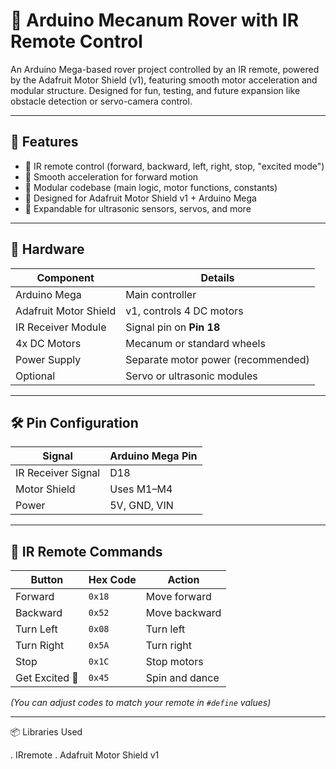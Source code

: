 # 🤖 Arduino Mecanum Rover with IR Remote Control

An Arduino Mega-based rover project controlled by an IR remote, powered by the Adafruit Motor Shield (v1), featuring smooth motor acceleration and modular structure. Designed for fun, testing, and future expansion like obstacle detection or servo-camera control.

---

## 🚀 Features

- 🔁 IR remote control (forward, backward, left, right, stop, "excited mode")
- 💨 Smooth acceleration for forward motion
- 🧱 Modular codebase (main logic, motor functions, constants)
- 🧠 Designed for Adafruit Motor Shield v1 + Arduino Mega
- 🔌 Expandable for ultrasonic sensors, servos, and more

---

## 🧰 Hardware

| Component             | Details                        |
|-----------------------|--------------------------------|
| Arduino Mega          | Main controller                |
| Adafruit Motor Shield | v1, controls 4 DC motors       |
| IR Receiver Module    | Signal pin on **Pin 18**       |
| 4x DC Motors          | Mecanum or standard wheels     |
| Power Supply          | Separate motor power (recommended) |
| Optional              | Servo or ultrasonic modules    |

---

## 🛠 Pin Configuration

| Signal              | Arduino Mega Pin |
|---------------------|------------------|
| IR Receiver Signal  | D18              |
| Motor Shield        | Uses M1–M4       |
| Power               | 5V, GND, VIN     |

---

## 🧩 IR Remote Commands

| Button        | Hex Code | Action         |
|---------------|----------|----------------|
| Forward       | `0x18`   | Move forward   |
| Backward      | `0x52`   | Move backward  |
| Turn Left     | `0x08`   | Turn left      |
| Turn Right    | `0x5A`   | Turn right     |
| Stop          | `0x1C`   | Stop motors    |
| Get Excited 🎉 | `0x45`   | Spin and dance |

*(You can adjust codes to match your remote in `#define` values)*

---
📦 Libraries Used

. IRremote
. Adafruit Motor Shield v1
